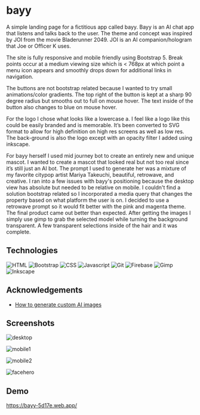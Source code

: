 # bayy

A simple landing page for a fictitious app called bayy. Bayy is an AI chat app that listens and talks back to the user. The theme and concept was inspired by JOI from the movie Bladerunner 2049. JOI is an AI companion/hologram that Joe or Officer K uses.

The site is fully responsive and mobile friendly using Bootstrap 5. Break points occur at a medium viewing size which is < 768px at which point a menu icon appears and smoothly drops down for additional links in navigation.

The buttons are not bootstrap related because I wanted to try small animations/color gradients. The top right of the button is kept at a sharp 90 degree radius but smooths out to full on mouse hover. The text inside of the button also changes to blue on mouse hover.

For the logo I chose what looks like a lowercase a. I feel like a logo like this could be easily branded and is memorable. It’s been converted to SVG format to allow for high definition on high res screens as well as low res. The back-ground is also the logo except with an opacity filter I added using inkscape.

For bayy herself I used mid journey bot to create an entirely new and unique mascot. I wanted to create a mascot that looked real but not too real since it’s still just an AI bot. The prompt I used to generate her was a mixture of my favorite citypop artist Mariya Takeuchi, beautiful, retrowave, and creative. I ran into a few issues with bayy's positioning because the desktop view has absolute but needed to be relative on mobile. I couldn't find a solution bootstrap related so I incorporated a media query that changes the property based on what platform the user is on. I decided to use a retrowave prompt so it would fit better with the pink and magenta theme. The final product came out better than expected. After getting the images I simply use gimp to grab the selected model while turning the background transparent. A few transparent selections inside of the hair and it was complete. 

## Technologies
![HTML](https://img.shields.io/badge/HTML-239120?style=for-the-badge&logo=html5&logoColor=white)
![Bootstrap](https://img.shields.io/badge/Bootstrap-563D7C?style=for-the-badge&logo=bootstrap&logoColor=white)
![CSS](https://img.shields.io/badge/CSS-239120?&style=for-the-badge&logo=css3&logoColor=white)
![Javascript](https://img.shields.io/badge/JavaScript-F7DF1E?style=for-the-badge&logo=javascript&logoColor=black)
![Git](https://img.shields.io/badge/GIT-E44C30?style=for-the-badge&logo=git&logoColor=white)
![Firebase](https://img.shields.io/badge/firebase-%23039BE5.svg?style=for-the-badge&logo=firebase)
![Gimp](https://img.shields.io/badge/Gimp-657D8B?style=for-the-badge&logo=gimp&logoColor=FFFFFF)
![Inkscape](https://img.shields.io/badge/Inkscape-000000?style=for-the-badge&logo=Inkscape&logoColor=white)

## Acknowledgements

 - [How to generate custom AI images](https://youtu.be/8xePoQ6ZuXI)


## Screenshots

![desktop](https://user-images.githubusercontent.com/48900828/209735577-96941dd5-bb84-4d10-bd5d-a3de02801391.PNG)

![mobile1](https://user-images.githubusercontent.com/48900828/209735582-b425f2e4-3491-4d1c-a2e2-ea39dd6da0e4.PNG)

![mobile2](https://user-images.githubusercontent.com/48900828/209735583-abbf1a58-abab-40b0-8c45-57af055c485d.PNG)

![facehero](https://user-images.githubusercontent.com/48900828/209735625-a4407597-427e-4214-a02b-28d4163f9469.png)


## Demo

https://bayy-5d17e.web.app/
